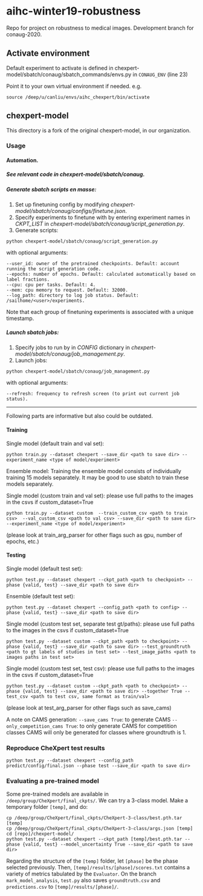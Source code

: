 # aihc-winter19-robustness
Repo for project on robustness to medical images.
Development branch for conaug-2020.

## Activate environment
Default experiment to activate is defined in chexpert-model/sbatch/conaug/sbatch_commands/envs.py in `CONAUG_ENV` (line 23)

Point it to your own virtual environment if needed.
e.g.
```
source /deep/u/canliu/envs/aihc_chexpert/bin/activate
```

## chexpert-model
This directory is a fork of the original chexpert-model, in our organization.

### Usage
#### Automation.
##### See relevant code in chexpert-model/sbatch/conaug.

##### Generate sbatch scripts en masse:
1. Set up finetuning config by modifying *chexpert-model/sbatch/conaug/configs/finetune.json*.
2. Specify experiments to finetune with by entering experiment names in *CKPT_LIST* in *chexpert-model/sbatch/conaug/script_generation.py*.
3. Generate scripts: 
```
python chexpert-model/sbatch/conaug/script_generation.py
``` 
with optional arguments:
```
--user_id: owner of the pretrained checkpoints. Default: account running the script generation code.
--epochs: number of epochs. Default: calculated automatically based on label fractions.
--cpu: cpu per tasks. Default: 4.
--mem: cpu memory to request. Default: 32000.
--log_path: directory to log job status. Default: /sailhome/<user>/experiments.
```
Note that each group of finetuning experiments is associated with a unique timestamp.

##### Launch sbatch jobs:
1. Specify jobs to run by in *CONFIG* dictionary in *chexpert-model/sbatch/conaug/job_management.py*.
2. Launch jobs:
```
python chexpert-model/sbatch/conaug/job_management.py
```
with optional arguments:
```
--refresh: frequency to refresh screen (to print out current job status).
```

---------------
Following parts are informative but also could be outdated.

#### Training
Single model (default train and val set):
```
python train.py --dataset chexpert --save_dir <path to save dir> --experiment_name <type of model/experiment>
```
Ensemble model: Training the ensemble model consists of individually training 15 models separately. It may be good to use sbatch to train these models separately. 

Single model (custom train and val set): please use full paths to the images in the csvs if custom_dataset=True
```
python train.py --dataset custom  --train_custom_csv <path to train csv>  --val_custom_csv <path to val csv> --save_dir <path to save dir> --experiment_name <type of model/experiment>
```
(please look at train_arg_parser for other flags such as gpu, number of epochs, etc.)
  

#### Testing
Single model (default test set):
```
python test.py --dataset chexpert --ckpt_path <path to checkpoint> --phase {valid, test} --save_dir <path to save dir>
```
Ensemble (default test set):
```
python test.py --dataset chexpert --config_path <path to config> --phase {valid, test} --save_dir <path to save dir>
```
Single model (custom test set, separate test gt/paths): please use full paths to the images in the csvs if custom_dataset=True
```
python test.py --dataset custom --ckpt_path <path to checkpoint> --phase {valid, test} --save_dir <path to save dir> --test_groundtruth <path to gt labels of studies in test set> --test_image_paths <path to images paths in test set>
```
Single model (custom test set, test csv): please use full paths to the images in the csvs if custom_dataset=True
```
python test.py --dataset custom --ckpt_path <path to checkpoint> --phase {valid, test} --save_dir <path to save dir> --together True --test_csv <path to test csv, same format as train/val> 
```

(please look at test_arg_parser for other flags such as save_cams)

A note on CAMS generation:
```--save_cams True```: to generate CAMS
```--only_competition_cams True```: to only generate CAMS for competition classes
CAMS will only be generated for classes where groundtruth is 1.

### Reproduce CheXpert test results
`python test.py --dataset chexpert --config_path predict/config/final.json --phase test --save_dir <path to save dir>`

### Evaluating a pre-trained model
Some pre-trained models are available in `/deep/group/CheXpert/final_ckpts/`. We can try a 3-class model. Make a temporary folder `[temp]`, and do:
```
cp /deep/group/CheXpert/final_ckpts/CheXpert-3-class/best.pth.tar [temp]
cp /deep/group/CheXpert/final_ckpts/CheXpert-3-class/args.json [temp]
cd [repo]/chexpert-model/
python test.py --dataset chexpert --ckpt_path [temp]/best.pth.tar --phase {valid, test} --model_uncertainty True --save_dir <path to save dir>
```
Regarding the structure of the `[temp]` folder, let `[phase]` be the phase selected previously. Then, `[temp]/results/[phase]/scores.txt` contains a variety of metrics tabulated by the `Evaluator`. On the branch `mark_model_analysis`, `test.py` also saves `groundtruth.csv` and `predictions.csv` to `[temp]/results/[phase]/`.
